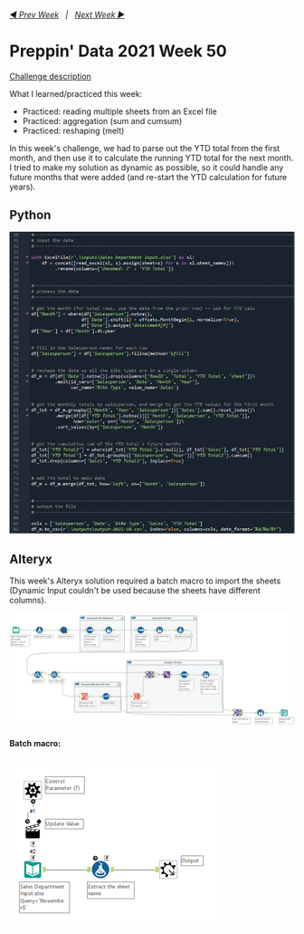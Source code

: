 <h6><a href="..\preppin-data-2021-49\README.md">◀  Prev Week</a>&nbsp;&nbsp;&nbsp;|&nbsp;&nbsp;&nbsp;<a href="..\preppin-data-2021-51\README.md">Next Week  ▶</a></h6>

# Preppin' Data 2021 Week 50

[Challenge description](https://preppindata.blogspot.com/2021/12/2021-week-50-departmental-december-sales.html)

What I learned/practiced this week:
* Practiced: reading multiple sheets from an Excel file
* Practiced: aggregation (sum and cumsum)
* Practiced: reshaping (melt)


In this week's challenge, we had to parse out the YTD total from the first month, and then use it to calculate the running YTD total for the next month. I tried to make my solution as dynamic as possible, so it could handle any future months that were added (and re-start the YTD calculation for future years).


## Python
<a href="preppin-data-2021-50.py">
<img src="img-python-code-2021-50.png?raw=true" alt="Python code">
</a>

## Alteryx

This week's Alteryx solution required a batch macro to import the sheets (Dynamic Input couldn't be used because the sheets have different columns).

<a href="preppin-data-2021-50.yxzp">
<img src="img-alteryx-2021-50.png?raw=true" alt="Alteryx workflow">
</a>

#### Batch macro:
<br>
<a href="preppin-data-2021-50.yxzp">
<img src="img-alteryx-2021-50-batch-macro.png?raw=true" alt="Alteryx batch macro">
</a>
